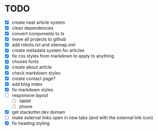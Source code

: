 # TODO

- [x] create neat article system
- [x] clean dependencies
- [x] convert components to ts
- [x] move all projects to github
- [x] add robots.txt and sitemap.xml
- [x] create metadata system for articles
- [x] fix css styles from markdown to apply to anything
- [x] choose fonts
- [x] create about article
- [x] check markdown styles
- [x] create contact page?
- [x] add blog index
- [x] fix markdown styles
- [ ] responsive layout
  - [ ] tablet
  - [ ] phone
- [x] get stackotter.dev domain
- [ ] make external links open in new tabs (and with the external link icon)
- [x] fix heading styling
